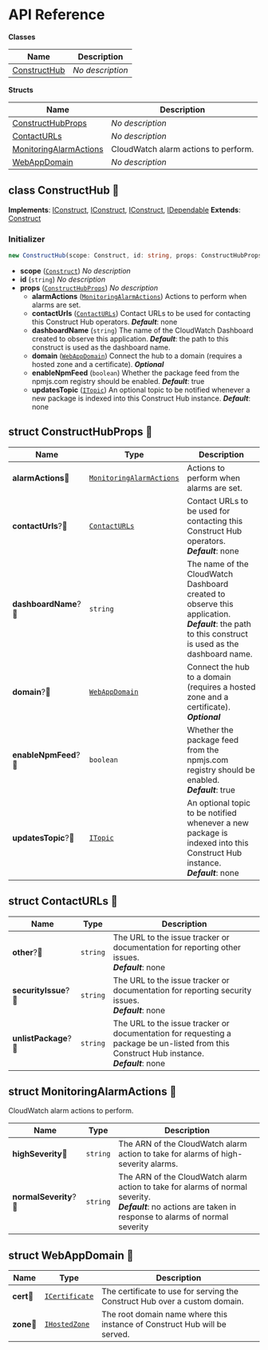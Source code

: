 # API Reference

**Classes**

Name|Description
----|-----------
[ConstructHub](#construct-hub-constructhub)|*No description*


**Structs**

Name|Description
----|-----------
[ConstructHubProps](#construct-hub-constructhubprops)|*No description*
[ContactURLs](#construct-hub-contacturls)|*No description*
[MonitoringAlarmActions](#construct-hub-monitoringalarmactions)|CloudWatch alarm actions to perform.
[WebAppDomain](#construct-hub-webappdomain)|*No description*



## class ConstructHub 🔹 <a id="construct-hub-constructhub"></a>



__Implements__: [IConstruct](#constructs-iconstruct), [IConstruct](#aws-cdk-core-iconstruct), [IConstruct](#constructs-iconstruct), [IDependable](#aws-cdk-core-idependable)
__Extends__: [Construct](#aws-cdk-core-construct)

### Initializer




```ts
new ConstructHub(scope: Construct, id: string, props: ConstructHubProps)
```

* **scope** (<code>[Construct](#constructs-construct)</code>)  *No description*
* **id** (<code>string</code>)  *No description*
* **props** (<code>[ConstructHubProps](#construct-hub-constructhubprops)</code>)  *No description*
  * **alarmActions** (<code>[MonitoringAlarmActions](#construct-hub-monitoringalarmactions)</code>)  Actions to perform when alarms are set. 
  * **contactUrls** (<code>[ContactURLs](#construct-hub-contacturls)</code>)  Contact URLs to be used for contacting this Construct Hub operators. __*Default*__: none
  * **dashboardName** (<code>string</code>)  The name of the CloudWatch Dashboard created to observe this application. __*Default*__: the path to this construct is used as the dashboard name.
  * **domain** (<code>[WebAppDomain](#construct-hub-webappdomain)</code>)  Connect the hub to a domain (requires a hosted zone and a certificate). __*Optional*__
  * **enableNpmFeed** (<code>boolean</code>)  Whether the package feed from the npmjs.com registry should be enabled. __*Default*__: true
  * **updatesTopic** (<code>[ITopic](#aws-cdk-aws-sns-itopic)</code>)  An optional topic to be notified whenever a new package is indexed into this Construct Hub instance. __*Default*__: none




## struct ConstructHubProps 🔹 <a id="construct-hub-constructhubprops"></a>






Name | Type | Description 
-----|------|-------------
**alarmActions**🔹 | <code>[MonitoringAlarmActions](#construct-hub-monitoringalarmactions)</code> | Actions to perform when alarms are set.
**contactUrls**?🔹 | <code>[ContactURLs](#construct-hub-contacturls)</code> | Contact URLs to be used for contacting this Construct Hub operators.<br/>__*Default*__: none
**dashboardName**?🔹 | <code>string</code> | The name of the CloudWatch Dashboard created to observe this application.<br/>__*Default*__: the path to this construct is used as the dashboard name.
**domain**?🔹 | <code>[WebAppDomain](#construct-hub-webappdomain)</code> | Connect the hub to a domain (requires a hosted zone and a certificate).<br/>__*Optional*__
**enableNpmFeed**?🔹 | <code>boolean</code> | Whether the package feed from the npmjs.com registry should be enabled.<br/>__*Default*__: true
**updatesTopic**?🔹 | <code>[ITopic](#aws-cdk-aws-sns-itopic)</code> | An optional topic to be notified whenever a new package is indexed into this Construct Hub instance.<br/>__*Default*__: none



## struct ContactURLs 🔹 <a id="construct-hub-contacturls"></a>






Name | Type | Description 
-----|------|-------------
**other**?🔹 | <code>string</code> | The URL to the issue tracker or documentation for reporting other issues.<br/>__*Default*__: none
**securityIssue**?🔹 | <code>string</code> | The URL to the issue tracker or documentation for reporting security issues.<br/>__*Default*__: none
**unlistPackage**?🔹 | <code>string</code> | The URL to the issue tracker or documentation for requesting a package be un-listed from this Construct Hub instance.<br/>__*Default*__: none



## struct MonitoringAlarmActions 🔹 <a id="construct-hub-monitoringalarmactions"></a>


CloudWatch alarm actions to perform.



Name | Type | Description 
-----|------|-------------
**highSeverity**🔹 | <code>string</code> | The ARN of the CloudWatch alarm action to take for alarms of high-severity alarms.
**normalSeverity**?🔹 | <code>string</code> | The ARN of the CloudWatch alarm action to take for alarms of normal severity.<br/>__*Default*__: no actions are taken in response to alarms of normal severity



## struct WebAppDomain 🔹 <a id="construct-hub-webappdomain"></a>






Name | Type | Description 
-----|------|-------------
**cert**🔹 | <code>[ICertificate](#aws-cdk-aws-certificatemanager-icertificate)</code> | The certificate to use for serving the Construct Hub over a custom domain.
**zone**🔹 | <code>[IHostedZone](#aws-cdk-aws-route53-ihostedzone)</code> | The root domain name where this instance of Construct Hub will be served.



